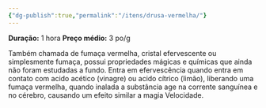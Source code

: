 ```yaml
---
{"dg-publish":true,"permalink":"/itens/drusa-vermelha/"}
---
```


__Duração:__ 1 hora
__Preço médio:__ 3 po/g

Também chamada de fumaça vermelha, cristal efervescente ou simplesmente fumaça, possui propriedades mágicas e químicas que ainda não foram estudadas a fundo. 
Entra em efervescência quando entra em contato com acido acético (vinagre) ou acido cítrico (limão), liberando uma fumaça vermelha, quando inalada a substância age na corrente sanguínea e no cérebro, causando um efeito similar a magia Velocidade.